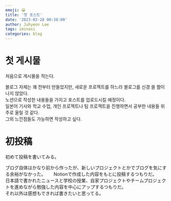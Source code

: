 ```yaml
---
emoji: 😀
title: '첫 포스트'
date: '2023-02-28 00:38:00'
author: Juhyeon Lee
tags: iminasi
categories: blog
---
```

# 첫 게시물
처음으로 게시물을 적는다.  

블로그 자체는 꽤 전부터 만들었지만, 새로운 프로젝트를 하느라 블로그를 신경 쓸 짬이 나지 않았다.  
노션으로 작성한 내용들을 가지고 포스트를 업로드시킬 예정이다.  
일본어 기사와 학교 수업, 개인 프로젝트나 팀 프로젝트을 진행하면서 공부한 내용들 위주로 올릴 것 같다.  
그외 느낀점들도 가능하면 작성하고 싶다.

# 初投稿
初めて投稿を書いてみる。　　

ブログ自体はかなり前から作ったが、新しいプロジェクトとかでブログを気にする余裕がなかった。　　
Notionで作成した内容をもとに投稿するつもりだ。  
日本語で書かれたニュースと学校の授業、自家プロジェクトやチームプロジェクトを進めながら勉強した内容を中心にアップするつもりだ。  
それ以外は感想もできれば書きたいと思ってる。  